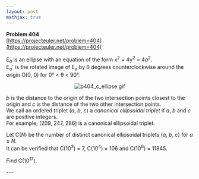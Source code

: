 ```yaml
---
layout: post
mathjax: true
---
```

**Problem 404**  
[https://projecteuler.net/problem=404](https://projecteuler.net/problem=404)

<p>
E<sub><var>a</var></sub> is an ellipse with an equation of the form x<sup>2</sup> + 4y<sup>2</sup> = 4<var>a</var><sup>2</sup>.<br />
E<sub><var>a</var></sub>' is the rotated image of E<sub><var>a</var></sub> by θ degrees counterclockwise around the origin O(0, 0) for 0° &lt; θ &lt; 90°.
</p>

<div align="center">
<img src="https://projecteuler.net/project/images/p404_c_ellipse.gif" alt="p404_c_ellipse.gif" /></div>

<p>
<var>b</var> is the distance to the origin of the two intersection points closest to the origin and <var>c</var> is the distance of the two other intersection points.<br />
We call an ordered triplet (<var>a</var>, <var>b</var>, <var>c</var>) a <i>canonical ellipsoidal triplet</i> if <var>a</var>, <var>b</var> and <var>c</var> are positive integers.<br />
For example, (209, 247, 286) is a canonical ellipsoidal triplet.
</p>

<p>
Let C(<var>N</var>) be the number of distinct canonical ellipsoidal triplets (<var>a</var>, <var>b</var>, <var>c</var>) for <var>a</var> ≤ <var>N</var>.<br />
It can be verified that C(10<sup>3</sup>) = 7, C(10<sup>4</sup>) = 106 and C(10<sup>6</sup>) = 11845.
</p>

<p>
Find C(10<sup>17</sup>).
</p>
---
